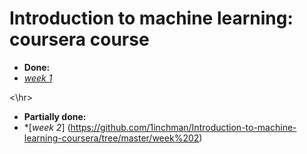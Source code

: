 # Introduction to machine learning: coursera course

* __Done:__
* [_week 1_](https://github.com/1inchman/Introduction-to-machine-learning-coursera/tree/master/Week%201)

<\hr>
* __Partially done:__
* *[_week 2_] (https://github.com/1inchman/Introduction-to-machine-learning-coursera/tree/master/week%202)
